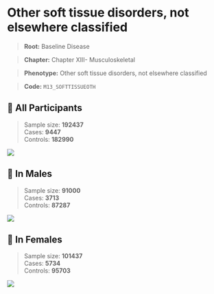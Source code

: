 # Other soft tissue disorders, not elsewhere classified

> **Root:** Baseline Disease  

> **Chapter:** Chapter XIII- Musculoskeletal  

> **Phenotype:** Other soft tissue disorders, not elsewhere classified  

> **Code:** `M13_SOFTTISSUEOTH`

## 🧪 All Participants  
> Sample size: **192437**  
> Cases: **9447**  
> Controls: **182990**
<img src="/Disease/Figures/ALL/Incidence/M13_SOFTTISSUEOTH.png"/>
<CsvTable src="/Disease/Data/ALL/Incidence/COX_M13_SOFTTISSUEOTH.csv" label="🔍 View full results" />

## 👨 In Males  
> Sample size: **91000**  
> Cases: **3713**  
> Controls: **87287**
<img src="/Disease/Figures/Male/Incidence/M13_SOFTTISSUEOTH.png"/>
<CsvTable src="/Disease/Data/Male/Incidence/COX_M13_SOFTTISSUEOTH.csv" label="🔍 View full results" />

## 👩 In Females  
> Sample size: **101437**  
> Cases: **5734**  
> Controls: **95703**
<img src="/Disease/Figures/Female/Incidence/M13_SOFTTISSUEOTH.png"/>
<CsvTable src="/Disease/Data/Female/Incidence/COX_M13_SOFTTISSUEOTH.csv" label="🔍 View full results" />
